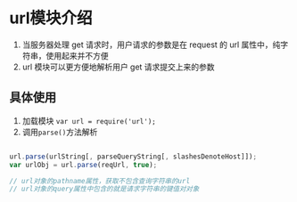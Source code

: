 

# url模块介绍 

1. 当服务器处理 get 请求时，用户请求的参数是在 request 的 url 属性中，纯字符串，使用起来并不方便
2. url 模块可以更方便地解析用户 get 请求提交上来的参数




## 具体使用

1. 加载模块 `var url = require('url');`
2. 调用`parse()`方法解析

```javascript

url.parse(urlString[, parseQueryString[, slashesDenoteHost]]);
var urlObj = url.parse(reqUrl, true);

// url对象的pathname属性，获取不包含查询字符串的url
// url对象的query属性中包含的就是请求字符串的键值对对象
```